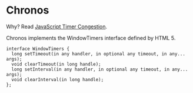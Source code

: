 # Chronos

Why? Read [JavaScript Timer Congestion][blog post].

Chronos implements the WindowTimers interface defined by HTML 5.

    interface WindowTimers {
      long setTimeout(in any handler, in optional any timeout, in any... args);
      void clearTimeout(in long handle);
      long setInterval(in any handler, in optional any timeout, in any... args);
      void clearInterval(in long handle);
    };

[blog post]: /Users/fitzgen/Desktop/chronos-test.html
